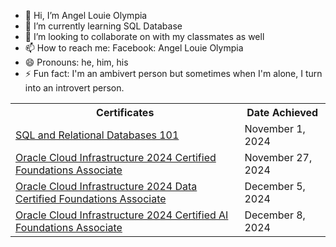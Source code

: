 - 👋 Hi, I’m Angel Louie Olympia
- 🌱 I’m currently learning SQL Database
- 💞️ I’m looking to collaborate on with my classmates as well
- 📫 How to reach me: Facebook: Angel Louie Olympia
- 😄 Pronouns: he, him, his
- ⚡ Fun fact: I'm an ambivert person but sometimes when I'm alone, I turn into an introvert person.

<head>
    <meta charset="UTF-8">
    <meta name="viewport" content="width=device-width, initial-scale=1.0">
</head>
<body>
 <table>
        <tr>
            <th> Certificates </th></th>
            <th> Date Achieved </th></th>
        </tr>
        <tr>
            <td> <a href="https://courses.cognitiveclass.ai/certificates/867501e3a62244e5920d28bf78a92f73">  SQL and Relational Databases 101 </a> </td>
            <td>November 1, 2024</td>
        </tr>
        <tr>
            <td><a href="https://catalog-education.oracle.com/ords/certview/sharebadge?id=6A1A39DD504C7F9FE53D9828EC3FB8D276F6A3479368044AA52CA5B4FEE283BC&fbclid=IwY2xjawGzuglleHRuA2FlbQIxMQABHQD-zq8XsvhZ2YZ1pRKIJiOs2g8z6HzJ3EblXr6YThf1GtqVdh_F2bptIw_aem_UCbRomjqnOkjQ3KoIgM78Q"> Oracle Cloud Infrastructure 2024 Certified Foundations Associate </a></td>
            <td>November 27, 2024 </td>
        </tr>
        <tr>
            <td><a href="https://catalog-education.oracle.com/ords/certview/sharebadge?id=6A1A39DD504C7F9FE53D9828EC3FB8D2B970988C2F1199126A3A3AEF00C5AB22&fbclid=IwY2xjawG-IqBleHRuA2FlbQIxMQABHaZcyVkuBmk55i7mAnFHIhm2IaeCDHZNa3kju1BOzkZLC7toZWrKNwzv3A_aem_8Z8mzQD8gH8dC3iP9rheGQ"> Oracle Cloud Infrastructure 2024 Data Certified Foundations Associate </a> </td>
            <td>December 5, 2024 </td>
        </tr>
        <tr>
            <td><a href = "https://catalog-education.oracle.com/ords/certview/sharebadge?id=0C0A3D3967F2766CFF40A43FCF040C1EB75515601E3A9CECABD775B37F92FC79&fbclid=IwY2xjawHCNFJleHRuA2FlbQIxMQABHQ63Rxsj8rszImiDQNUNFVKfUwXEXu50pDgTg0LJpLrF23GsCSkwCEQMGg_aem_v38TdCxF73B2oW93YZZ3IA"> Oracle Cloud Infrastructure 2024 Certified AI Foundations Associate </a></td>
            <td>December 8, 2024</td>
        </tr>
    </table>

</body>
</html>



